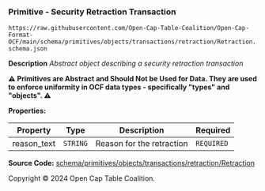 ### Primitive - Security Retraction Transaction

`https://raw.githubusercontent.com/Open-Cap-Table-Coalition/Open-Cap-Format-OCF/main/schema/primitives/objects/transactions/retraction/Retraction.schema.json`

**Description** _Abstract object describing a security retraction transaction_

**:warning: Primitives are Abstract and Should Not be Used for Data. They are used to enforce uniformity in OCF data types - specifically "types" and "objects". :warning:**

**Properties:**

| Property    | Type     | Description               | Required   |
| ----------- | -------- | ------------------------- | ---------- |
| reason_text | `STRING` | Reason for the retraction | `REQUIRED` |

**Source Code:** [schema/primitives/objects/transactions/retraction/Retraction](../../../../../../../schema/primitives/objects/transactions/retraction/Retraction.schema.json)

Copyright © 2024 Open Cap Table Coalition.
